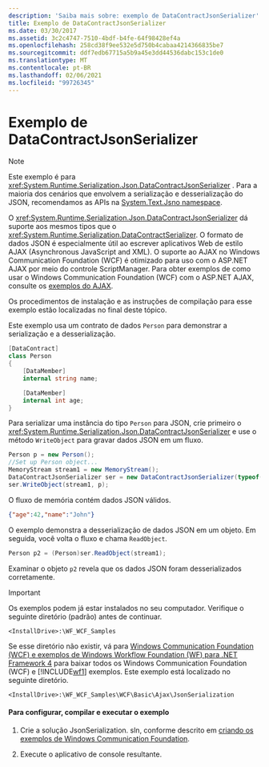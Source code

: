 ```yaml
---
description: 'Saiba mais sobre: exemplo de DataContractJsonSerializer'
title: Exemplo de DataContractJsonSerializer
ms.date: 03/30/2017
ms.assetid: 3c2c4747-7510-4bdf-b4fe-64f98428ef4a
ms.openlocfilehash: 258cd38f9ee532e5d750b4cabaa4214366835be7
ms.sourcegitcommit: ddf7edb67715a5b9a45e3dd44536dabc153c1de0
ms.translationtype: MT
ms.contentlocale: pt-BR
ms.lasthandoff: 02/06/2021
ms.locfileid: "99726345"
---
```

# <a name="datacontractjsonserializer-sample"></a>Exemplo de DataContractJsonSerializer

> [!NOTE]
> Este exemplo é para <xref:System.Runtime.Serialization.Json.DataContractJsonSerializer> . Para a maioria dos cenários que envolvem a serialização e desserialização do JSON, recomendamos as APIs na [System.Text.Jsno namespace](../../../standard/serialization/system-text-json-overview.md).

O <xref:System.Runtime.Serialization.Json.DataContractJsonSerializer> dá suporte aos mesmos tipos que o <xref:System.Runtime.Serialization.DataContractSerializer>. O formato de dados JSON é especialmente útil ao escrever aplicativos Web de estilo AJAX (Asynchronous JavaScript and XML). O suporte ao AJAX no Windows Communication Foundation (WCF) é otimizado para uso com o ASP.NET AJAX por meio do controle ScriptManager. Para obter exemplos de como usar o Windows Communication Foundation (WCF) com o ASP.NET AJAX, consulte os [exemplos do AJAX](ajax.md).  
  
Os procedimentos de instalação e as instruções de compilação para esse exemplo estão localizadas no final deste tópico.  
  
Este exemplo usa um contrato de dados `Person` para demonstrar a serialização e a desserialização.  

```csharp
[DataContract]
class Person
{
    [DataMember]
    internal string name;

    [DataMember]
    internal int age;
}
```

 Para serializar uma instância do tipo `Person` para JSON, crie primeiro o <xref:System.Runtime.Serialization.Json.DataContractJsonSerializer> e use o método `WriteObject` para gravar dados JSON em um fluxo.  

```csharp
Person p = new Person();
//Set up Person object...
MemoryStream stream1 = new MemoryStream();
DataContractJsonSerializer ser = new DataContractJsonSerializer(typeof(Person));
ser.WriteObject(stream1, p);
```

 O fluxo de memória contém dados JSON válidos.
  
```json  
{"age":42,"name":"John"}  
```  
  
 O exemplo demonstra a desserialização de dados JSON em um objeto. Em seguida, você volta o fluxo e chama `ReadObject`.  

```csharp
Person p2 = (Person)ser.ReadObject(stream1);
```

 Examinar o objeto `p2` revela que os dados JSON foram desserializados corretamente.  
  
> [!IMPORTANT]
> Os exemplos podem já estar instalados no seu computador. Verifique o seguinte diretório (padrão) antes de continuar.  
>
> `<InstallDrive>:\WF_WCF_Samples`  
>
> Se esse diretório não existir, vá para [Windows Communication Foundation (WCF) e exemplos de Windows Workflow Foundation (WF) para .NET Framework 4](https://www.microsoft.com/download/details.aspx?id=21459) para baixar todos os Windows Communication Foundation (WCF) e [!INCLUDE[wf1](../../../../includes/wf1-md.md)] exemplos. Este exemplo está localizado no seguinte diretório.  
>
> `<InstallDrive>:\WF_WCF_Samples\WCF\Basic\Ajax\JsonSerialization`  
  
#### <a name="to-set-up-build-and-run-the-sample"></a>Para configurar, compilar e executar o exemplo  
  
1. Crie a solução JsonSerialization. sln, conforme descrito em [criando os exemplos de Windows Communication Foundation](building-the-samples.md).  
  
2. Execute o aplicativo de console resultante.  
